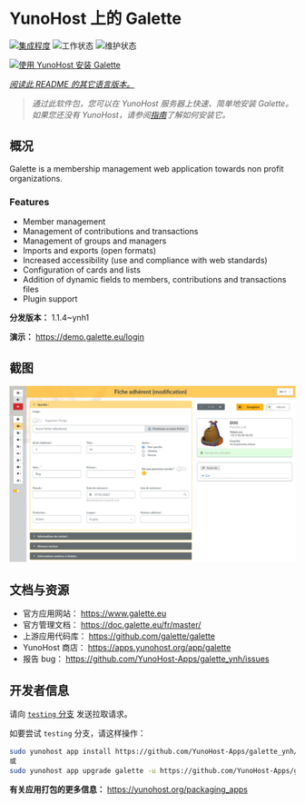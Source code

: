 <!--
注意：此 README 由 <https://github.com/YunoHost/apps/tree/master/tools/readme_generator> 自动生成
请勿手动编辑。
-->

# YunoHost 上的 Galette

[![集成程度](https://apps.yunohost.org/badge/integration/galette)](https://ci-apps.yunohost.org/ci/apps/galette/)
![工作状态](https://apps.yunohost.org/badge/state/galette)
![维护状态](https://apps.yunohost.org/badge/maintained/galette)

[![使用 YunoHost 安装 Galette](https://install-app.yunohost.org/install-with-yunohost.svg)](https://install-app.yunohost.org/?app=galette)

*[阅读此 README 的其它语言版本。](./ALL_README.md)*

> *通过此软件包，您可以在 YunoHost 服务器上快速、简单地安装 Galette。*  
> *如果您还没有 YunoHost，请参阅[指南](https://yunohost.org/install)了解如何安装它。*

## 概况

Galette is a membership management web application towards non profit organizations.

### Features

- Member management
- Management of contributions and transactions
- Management of groups and managers
- Imports and exports (open formats)
- Increased accessibility (use and compliance with web standards)
- Configuration of cards and lists
- Addition of dynamic fields to members, contributions and transactions files
- Plugin support


**分发版本：** 1.1.4~ynh1

**演示：** <https://demo.galette.eu/login>

## 截图

![Galette 的截图](./doc/screenshots/edit_member.png)

## 文档与资源

- 官方应用网站： <https://www.galette.eu>
- 官方管理文档： <https://doc.galette.eu/fr/master/>
- 上游应用代码库： <https://github.com/galette/galette>
- YunoHost 商店： <https://apps.yunohost.org/app/galette>
- 报告 bug： <https://github.com/YunoHost-Apps/galette_ynh/issues>

## 开发者信息

请向 [`testing` 分支](https://github.com/YunoHost-Apps/galette_ynh/tree/testing) 发送拉取请求。

如要尝试 `testing` 分支，请这样操作：

```bash
sudo yunohost app install https://github.com/YunoHost-Apps/galette_ynh/tree/testing --debug
或
sudo yunohost app upgrade galette -u https://github.com/YunoHost-Apps/galette_ynh/tree/testing --debug
```

**有关应用打包的更多信息：** <https://yunohost.org/packaging_apps>
